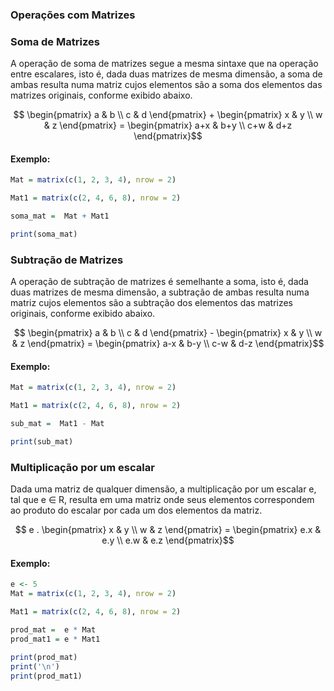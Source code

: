 ### <b>Operações com Matrizes</b>

### Soma de Matrizes
A operação de soma de matrizes segue a mesma sintaxe que na operação entre escalares, isto é, dada duas matrizes de mesma dimensão, a soma de ambas resulta numa matriz cujos elementos são a soma dos elementos das matrizes originais, conforme exibido abaixo. <br>

```math
 \begin{pmatrix}  a & b \\ c & d  \end{pmatrix}  +  \begin{pmatrix} x & y \\ w & z \end{pmatrix}  =    \begin{pmatrix} a+x & b+y \\ c+w & d+z \end{pmatrix}
```

#### <b>Exemplo:</b><br>
``` R runnable
Mat = matrix(c(1, 2, 3, 4), nrow = 2)

Mat1 = matrix(c(2, 4, 6, 8), nrow = 2)

soma_mat =  Mat + Mat1

print(soma_mat)

```
### Subtração de Matrizes
A operação de subtração de matrizes é semelhante a soma, isto é, dada duas matrizes de mesma dimensão, a subtração de ambas resulta numa matriz cujos elementos são a subtração dos elementos das matrizes originais, conforme exibido abaixo. <br>

```math
 \begin{pmatrix}  a & b \\ c & d  \end{pmatrix}  -  \begin{pmatrix} x & y \\ w & z \end{pmatrix}  =    \begin{pmatrix} a-x & b-y \\ c-w & d-z \end{pmatrix}
```
#### <b>Exemplo:</b><br>
``` R runnable
Mat = matrix(c(1, 2, 3, 4), nrow = 2)

Mat1 = matrix(c(2, 4, 6, 8), nrow = 2)

sub_mat =  Mat1 - Mat

print(sub_mat)

```
### Multiplicação por um escalar
Dada uma matriz de qualquer dimensão, a multiplicação por um escalar e, tal que e ∈ R, resulta em uma matriz onde seus elementos correspondem ao produto do escalar por cada um dos elementos da matriz. <br>

```math
 e . \begin{pmatrix} x & y \\ w & z \end{pmatrix}  =    \begin{pmatrix} e.x & e.y \\ e.w & e.z \end{pmatrix}
```
#### <b>Exemplo:</b><br>
``` R runnable
e <- 5
Mat = matrix(c(1, 2, 3, 4), nrow = 2)

Mat1 = matrix(c(2, 4, 6, 8), nrow = 2)

prod_mat =  e * Mat
prod_mat1 = e * Mat1

print(prod_mat)
print('\n')
print(prod_mat1)
```
